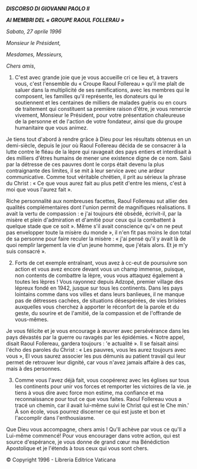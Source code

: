 ***DISCORSO DI GIOVANNI PAOLO II***

***AI MEMBRI DEL « GROUPE RAOUL FOLLERAU »***

*Sabato, 27 aprile 1996*

*Monsieur le Président,*

*Mesdames, Messieurs,*

*Chers amis*,

1. C'est avec grande joie que je vous accueille cri ce lieu et, à travers vous, c'est l'ensemble du « Croupe Raoul Follereau » qu'il me plaît de saluer dans la multiplicité de ses ramifications, avec les membres qui le composent, les familles qu'il représente, les donateurs qui le soutiennent et les centaines de milliers de malades guéris ou en cours de traitement qui constituent sa première raison d'être, je vous remercie vivement, Monsieur le Président, pour votre présentation chaleureuse de la personne et de l'action de votre fondateur, ainsi que du groupe humanitaire que vous animez.

Je tiens tout d'abord à rendre grâce à Dieu pour les résultats obtenus en un demi-siècle, depuis le jour où Raoul Follereau décida de se consacrer à la lutte contre le fléau de la lèpre qui ravageait des pays entiers et interdisait à des milliers d'êtres humains de mener une existence digne de ce nom. Saisi par la détresse de ces pauvres dont le corps était devenu la plus contraignante des limites, il se mit à leur service avec une ardeur communicative. Comme tout véritable chrétien, il prit au sérieux la phrase du Christ : « Ce que vous aurez fait au plus petit d'entre les miens, c'est à moi que vous l'aurez fait ».

Riche personnalité aux nombreuses facettes, Raoul Follereau sut allier des qualités complémentaires dont l'union permit de magnifiques réalisations. Il avait la vertu de compassion : e j'ai toujours été obsédé, écrivit-il, par la misère et plein d'admiration et d'amitié pour ceux qui la combattent à quelque stade que ce soit ». Même s'il avait conscience qu'« on ne peut pas envelopper toute la misère du monde », il n'en fit pas moins le don total de sa personne pour faire reculer la misère : « j'ai pensé qu'il y avait là de quoi remplir largement la vie d'un jeune homme, que j'étais alors. Et je m'y suis consacré ».

2. Forts de cet exemple entraînant, vous avez à cc-eut de poursuivre son action et vous avez encore devant vous un champ immense, puisque, non contents de combattre la lèpre, vous vous attaquez également à toutes les lèpres ! Vous rayonnez depuis Adzopé, premier village des lépreux fondé en 1942, jusque sur tous les continents. Dans les pays lointains comme dans vos villes et dans leurs banlieues, il ne manque pas de détresses cachées, de situations désespérées, de vies brisées auxquelles vous cherchez à apporter le réconfort de la parole et du geste, du sourire et de l'amitié, de la compassion et de l'offrande de vous-mêmes.

Je vous félicite et je vous encourage à œuvrer avec persévérance dans les pays dévastés par la guerre ou ravagés par les épidémies. « Notre appel, disait Raoul Follereau, gardera toujours : 'e actualité ». Il se faisait ainsi l'écho des paroles du Christ : « Les pauvres, vous les aurez toujours avec vous », El vous saurez associer les pus démunis au patient travail qui leur permet de retrouver leur dignité, car vous n'avez jamais affaire à des cas, mais à des personnes.

3. Comme vous l'avez déjà fait, vous coopérerez avec les églises sur tous les continents pour unir vos forces et remporter les victoires de la vie. je tiens à vous dire avec force mon estime, ma confiance et ma reconnaissance pour tout ce que vous faites. Raoul Follereau vous a tracé un chemin, car il avait lui-même suivi le Christ qui est le Che min.' À son école, vous pourrez discerner ce qui est juste et bon et l'accomplir dans l'enthousiasme.

Que Dieu vous accompagne, chers amis ! Qu'Il achève par vous ce qu'Il a Lui-même commencé! Pour vous encourager dans votre action, qui est source d'espérance, je vous donne de grand cœur ma Bénédiction Apostolique et je l'étends à tous ceux qui vous sont chers.

© Copyright 1996 - Libreria Editrice Vaticana